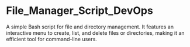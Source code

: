 # File_Manager_Script_DevOps
A simple Bash script for file and directory management. It features an interactive menu to create, list, and delete files or directories, making it an efficient tool for command-line users.
